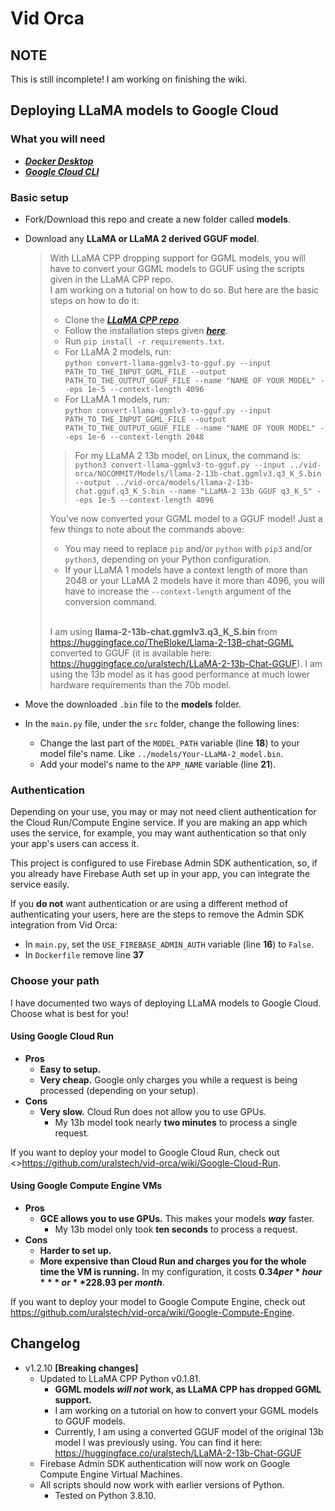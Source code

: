 # Vid Orca

## NOTE
This is still incomplete! I am working on finishing the wiki.

## Deploying LLaMA models to Google Cloud

### What you will need

* [***Docker Desktop***](https://www.docker.com/)
* [***Google Cloud CLI***](https://cloud.google.com/sdk/docs/install)

### Basic setup
* Fork/Download this repo and create a new folder called **models**.
* Download any **LLaMA or LLaMA 2 derived GGUF model**.
	
	> With LLaMA CPP dropping support for GGML models, you will have to convert your GGML models to GGUF using the scripts given in the LLaMA CPP repo.<br/>
	> I am working on a tutorial on how to do so. But here are the basic steps on how to do it:
	>  * Clone the [***LLaMA CPP repo***](https://github.com/ggerganov/llama.cpp).
	>  * Follow the installation steps given [***here***](https://github.com/ggerganov/llama.cpp#build). 
	>  * Run `pip install -r requirements.txt`.
	>  * For LLaMA 2 models, run:<br/>
	>	  `python convert-llama-ggmlv3-to-gguf.py --input PATH_TO_THE_INPUT_GGML_FILE --output PATH_TO_THE_OUTPUT_GGUF_FILE --name "NAME OF YOUR MODEL" --eps 1e-5 --context-length 4096`
	>  * For LLaMA 1 models, run:<br/>
	>	  `python convert-llama-ggmlv3-to-gguf.py --input PATH_TO_THE_INPUT_GGML_FILE --output PATH_TO_THE_OUTPUT_GGUF_FILE --name "NAME OF YOUR MODEL" --eps 1e-6 --context-length 2048`
	>  > For my LLaMA 2 13b model, on Linux, the command is:<br/>
	>  >  `python3 convert-llama-ggmlv3-to-gguf.py --input ../vid-orca/NOCOMMIT/Models/llama-2-13b-chat.ggmlv3.q3_K_S.bin --output ../vid-orca/models/llama-2-13b-chat.gguf.q3_K_S.bin --name "LLaMA-2 13b GGUF q3_K_S" --eps 1e-5 --context-length 4096`
	>
	> You've now converted your GGML model to a GGUF model! Just a few things to note about the commands above:
	>  * You may need to replace `pip` and/or `python` with `pip3` and/or `python3`, depending on your Python configuration.
	>  * If your LLaMA 1 models have a context length of more than 2048 or your LLaMA 2 models have it more than 4096, you will have to increase the `--context-length` argument of the conversion command. 
	> <br/><br/>
	>
	> I am using **llama-2-13b-chat.ggmlv3.q3_K_S.bin** from <https://huggingface.co/TheBloke/Llama-2-13B-chat-GGML> converted to GGUF (it is available here: <https://huggingface.co/uralstech/LLaMA-2-13b-Chat-GGUF>).
	> I am using the 13b model as it has good performance at much lower hardware requirements than the 70b model.

* Move the downloaded `.bin` file to the **models** folder.
* In the `main.py` file, under the `src` folder, change the following lines:
	* Change the last part of the `MODEL_PATH` variable (line **18**) to your model file's name. Like `../models/Your-LLaMA-2_model.bin`.
	* Add your model's name to the `APP_NAME` variable (line **21**).

### Authentication
Depending on your use, you may or may not need client authentication for the Cloud Run/Compute Engine service.
If you are making an app which uses the service, for example, you may want authentication so that only your app's users can access it.

This project is configured to use Firebase Admin SDK authentication, so, if you already have Firebase Auth set up in your app, you can integrate the service easily.

If you **do not** want authentication or are using a different method of authenticating your users, here are the steps to remove the Admin SDK integration from Vid Orca:
* In `main.py`, set the `USE_FIREBASE_ADMIN_AUTH` variable (line **16**) to `False`.
* In `Dockerfile` remove line **37**

### Choose your path
I have documented two ways of deploying LLaMA models to Google Cloud. Choose what is best for you!

#### Using Google Cloud Run

* **Pros**
	* **Easy to setup.**
	* **Very cheap.** Google only charges you while a request is being processed (depending on your setup).
* **Cons**
	* **Very slow.** Cloud Run does not allow you to use GPUs.
		* My 13b model took nearly **two minutes** to process a single request.

If you want to deploy your model to Google Cloud Run, check out <>https://github.com/uralstech/vid-orca/wiki/Google-Cloud-Run.

#### Using Google Compute Engine VMs

* **Pros**
	* **GCE allows you to use GPUs.** This makes your models ***way*** faster.
		* My 13b model only took **ten seconds** to process a request.
* **Cons**
	* **Harder to set up.**
	* **More expensive than Cloud Run and charges you for the whole time the VM is running.** In my configuration, it costs **$0.34 per *hour*** or **$228.93 per *month***.

If you want to deploy your model to Google Compute Engine, check out <https://github.com/uralstech/vid-orca/wiki/Google-Compute-Engine>.

## Changelog
* v1.2.10 **[Breaking changes]**
	* Updated to LLaMA CPP Python v0.1.81.
		- **GGML models *will not* work, as LLaMA CPP has dropped GGML support.**
		- I am working on a tutorial on how to convert your GGML models to GGUF models.
		- Currently, I am using a converted GGUF model of the original 13b model I was previously using. You can find it here: <https://huggingface.co/uralstech/LLaMA-2-13b-Chat-GGUF>
	* Firebase Admin SDK authentication will now work on Google Compute Engine Virtual Machines.
	* All scripts should now work with earlier versions of Python.
		- Tested on Python 3.8.10.